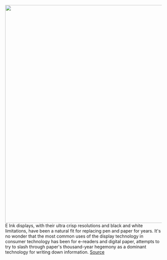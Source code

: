 <img src='https://cdn.vox-cdn.com/thumbor/ljkepWIUvxlto0HPdXnK2mfJ2uI=/0x0:2040x1360/1200x800/filters:focal(857x517:1183x843)/cdn.vox-cdn.com/uploads/chorus_image/image/70249158/cgartenberg_211207_4916_0002.0.jpg' width='700px' /><br/>
E Ink displays, with their ultra crisp resolutions and black and white limitations, have been a natural fit for replacing pen and paper for years. It's no wonder that the most common uses of the display technology in consumer technology has been for e-readers and digital paper, attempts to try to slash through paper's thousand-year hegemony as a dominant technology for writing down information.
<a href='https://www.theverge.com/22824803/kobo-elipsa-sage-e-readers-eink-stylus-review'> Source <a/>
